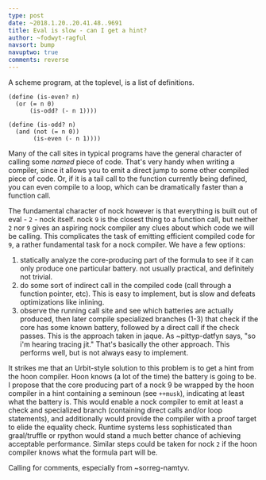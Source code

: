 ```yaml
---
type: post
date: ~2018.1.20..20.41.48..9691
title: Eval is slow - can I get a hint?
author: ~fodwyt-ragful
navsort: bump
navuptwo: true
comments: reverse
---
```


A scheme program, at the toplevel, is a list of definitions.

    (define (is-even? n)
      (or (= n 0)
          (is-odd? (- n 1))))
    
    (define (is-odd? n)
      (and (not (= n 0))
           (is-even (- n 1))))
           
Many of the call sites in typical programs have the general character of calling some *named* piece of code. That's very handy when writing a compiler, since it allows you to emit a direct jump to some other compiled piece of code. Or, if it
is a tail call to the function currently being defined, you can even compile to a loop, which can be dramatically faster
than a function call.

The fundamental character of nock however is that everything is built out of eval - `2` - nock itself. nock `9` is the closest thing to a function call, but neither `2` nor `9` gives an aspiring nock compiler any clues about which code we will be calling. This complicates the task of emitting efficient compiled code for `9`, a rather fundamental task for a nock compiler. We have a few options:

  1)  statically analyze the core-producing part of the formula to see if it can only produce one particular battery.
      not usually practical, and definitely not trivial.
  2)  do some sort of indirect call in the compiled code (call through a function pointer, etc). This is easy to implement,
      but is slow and defeats optimizations like inlining.
  3)  observe the running call site and see which batteries are actually produced, then later compile specialized branches
      (1-3) that check if the core has some known battery, followed by a direct call if the check passes. This is the
      approach taken in jaque. As ~pittyp-datfyn says, "so i'm hearing tracing jit." That's basically the other approach.
      This performs well, but is not always easy to implement.

It strikes me that an Urbit-style solution to this problem is to get a hint from the hoon compiler. Hoon knows (a lot of
the time) the battery is going to be. I propose that the core producing part of a nock 9 be wrapped by the hoon compiler in a hint containing a seminoun (see `++musk`), indicating at least what the battery is. This would enable a nock compiler to emit at least a check and specialized branch (containing direct calls and/or loop statements), and additionally would provide the compiler with a proof target to elide the equality check. Runtime systems less sophisticated than graal/truffle or rpython would stand a much better chance of achieving acceptable performance. Similar steps could be taken for nock `2` if the hoon compiler knows what the formula part will be.

Calling for comments, especially from ~sorreg-namtyv.